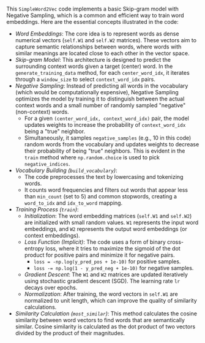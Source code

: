 This `SimpleWord2Vec` code implements a basic Skip-gram model with Negative Sampling, which is a common and efficient way to train word embeddings. Here are the essential concepts illustrated in the code:

* *Word Embeddings*: The core idea is to represent words as dense numerical vectors (`self.W1` and `self.W2` matrices). These vectors aim to capture semantic relationships between words, where words with similar meanings are located close to each other in the vector space.
* *Skip-gram Model*: This architecture is designed to predict the surrounding context words given a target (center) word. In the `generate_training_data` method, for each `center_word_idx`, it iterates through a `window_size` to select `context_word_idx` pairs.
* *Negative Sampling*: Instead of predicting all words in the vocabulary (which would be computationally expensive), Negative Sampling optimizes the model by training it to distinguish between the actual context words and a small number of randomly sampled "negative" (non-context) words.
    * For a given `(center_word_idx, context_word_idx)` pair, the model updates weights to increase the probability of `context_word_idx` being a "true" neighbor.
    * Simultaneously, it samples `negative_samples` (e.g., 10 in this code) random words from the vocabulary and updates weights to decrease their probability of being "true" neighbors. This is evident in the `train` method where `np.random.choice` is used to pick `negative_indices`.
* *Vocabulary Building (`build_vocabulary`)*:
    * The code preprocesses the text by lowercasing and tokenizing words.
    * It counts word frequencies and filters out words that appear less than `min_count` (set to 5) and common stopwords, creating a `word_to_idx` and `idx_to_word` mapping.
* *Training Process (`train`)*:
    * *Initialization*: The word embedding matrices (`self.W1` and `self.W2`) are initialized with small random values. `W1` represents the input word embeddings, and `W2` represents the output word embeddings (or context embeddings).
    * *Loss Function (Implicit)*: The code uses a form of binary cross-entropy loss, where it tries to maximize the sigmoid of the dot product for positive pairs and minimize it for negative pairs.
        * `loss = -np.log(y_pred_pos + 1e-10)` for positive samples.
        * `loss -= np.log(1 - y_pred_neg + 1e-10)` for negative samples.
    * *Gradient Descent*: The `W1` and `W2` matrices are updated iteratively using stochastic gradient descent (SGD). The learning rate `lr` decays over epochs.
    * *Normalization*: After training, the word vectors in `self.W1` are normalized to unit length, which can improve the quality of similarity calculations.
* *Similarity Calculation (`most_similar`)*: This method calculates the cosine similarity between word vectors to find words that are semantically similar. Cosine similarity is calculated as the dot product of two vectors divided by the product of their magnitudes.
